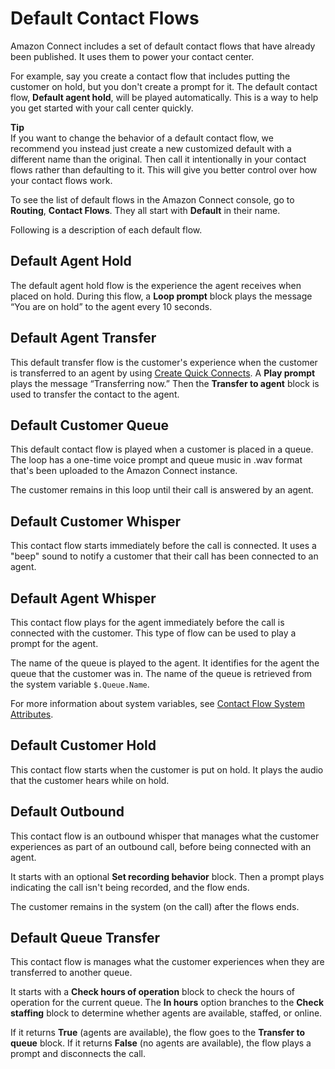 # Default Contact Flows<a name="contact-flow-default"></a>

Amazon Connect includes a set of default contact flows that have already been published\. It uses them to power your contact center\. 

For example, say you create a contact flow that includes putting the customer on hold, but you don't create a prompt for it\. The default contact flow, **Default agent hold**, will be played automatically\. This is a way to help you get started with your call center quickly\.

**Tip**  
If you want to change the behavior of a default contact flow, we recommend you instead just create a new customized default with a different name than the original\. Then call it intentionally in your contact flows rather than defaulting to it\. This will give you better control over how your contact flows work\.

To see the list of default flows in the Amazon Connect console, go to **Routing**, **Contact Flows**\. They all start with **Default** in their name\. 

Following is a description of each default flow\.

## Default Agent Hold<a name="default-agent-hold"></a>

The default agent hold flow is the experience the agent receives when placed on hold\. During this flow, a **Loop prompt** block plays the message “You are on hold” to the agent every 10 seconds\. 

## Default Agent Transfer<a name="default-agent-transfer"></a>

This default transfer flow is the customer's experience when the customer is transferred to an agent by using [Create Quick Connects](transfer.md#quick-connects)\. A **Play prompt** plays the message “Transferring now\.” Then the **Transfer to agent** block is used to transfer the contact to the agent\. 

## Default Customer Queue<a name="default-customer-queue"></a>

This default contact flow is played when a customer is placed in a queue\. The loop has a one\-time voice prompt and queue music in \.wav format that's been uploaded to the Amazon Connect instance\. 

The customer remains in this loop until their call is answered by an agent\.

## Default Customer Whisper<a name="default-customer-whisper"></a>

This contact flow starts immediately before the call is connected\. It uses a "beep" sound to notify a customer that their call has been connected to an agent\. 

## Default Agent Whisper<a name="default-agent-whisper"></a>

This contact flow plays for the agent immediately before the call is connected with the customer\. This type of flow can be used to play a prompt for the agent\. 

The name of the queue is played to the agent\. It identifies for the agent the queue that the customer was in\. The name of the queue is retrieved from the system variable `$.Queue.Name`\. 

For more information about system variables, see [Contact Flow System Attributes](connect-attrib-list.md#attribs-system-table)\.

## Default Customer Hold<a name="default-customer-hold"></a>

This contact flow starts when the customer is put on hold\. It plays the audio that the customer hears while on hold\. 

## Default Outbound<a name="default-outbound"></a>

This contact flow is an outbound whisper that manages what the customer experiences as part of an outbound call, before being connected with an agent\. 

It starts with an optional **Set recording behavior** block\. Then a prompt plays indicating the call isn't being recorded, and the flow ends\.

The customer remains in the system \(on the call\) after the flows ends\. 

## Default Queue Transfer<a name="default-queue-transfer"></a>

This contact flow is manages what the customer experiences when they are transferred to another queue\.

It starts with a **Check hours of operation** block to check the hours of operation for the current queue\. The **In hours** option branches to the **Check staffing** block to determine whether agents are available, staffed, or online\. 

If it returns **True** \(agents are available\), the flow goes to the **Transfer to queue** block\. If it returns **False** \(no agents are available\), the flow plays a prompt and disconnects the call\.